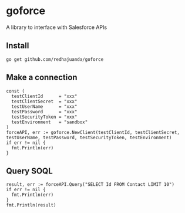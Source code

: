 # goforce
A library to interface with Salesforce APIs

## Install 

```go get github.com/redhajuanda/goforce```

## Make a connection

```
const (
  testClientId      = "xxx"
  testClientSecret  = "xxx"
  testUserName      = "xxx"
  testPassword      = "xxx"
  testSecurityToken = "xxx"
  testEnvironment   = "sandbox"
)
forceAPI, err := goforce.NewClient(testClientId, testClientSecret, testUserName, testPassword, testSecurityToken, testEnvironment)
if err != nil {
  fmt.Println(err)
}
```

## Query SOQL

```
result, err := forceAPI.Query("SELECT Id FROM Contact LIMIT 10")
if err != nil {
  fmt.Println(err)
}
fmt.Println(result)
```
